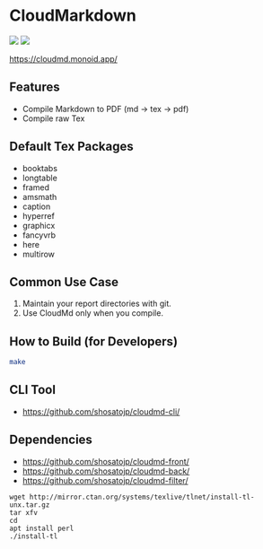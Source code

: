 # CloudMarkdown

![](https://github.com/shosatojp/cloudmd/workflows/Docker%20Image%20CI/badge.svg)
![](https://img.shields.io/uptimerobot/status/m784594583-1fc4b86ce88ff9dae70c2326)

https://cloudmd.monoid.app/

## Features
* Compile Markdown to PDF (md -> tex -> pdf)
* Compile raw Tex

## Default Tex Packages
* booktabs
* longtable
* framed
* amsmath
* caption
* hyperref
* graphicx
* fancyvrb
* here
* multirow


## Common Use Case
1. Maintain your report directories with git.
1. Use CloudMd only when you compile.

## How to Build (for Developers)
```sh
make
```

## CLI Tool
* https://github.com/shosatojp/cloudmd-cli/

## Dependencies
* https://github.com/shosatojp/cloudmd-front/
* https://github.com/shosatojp/cloudmd-back/
* https://github.com/shosatojp/cloudmd-filter/


```
wget http://mirror.ctan.org/systems/texlive/tlnet/install-tl-unx.tar.gz
tar xfv 
cd 
apt install perl
./install-tl
```
